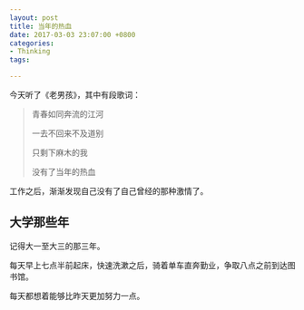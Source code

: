 ```yaml
---
layout: post
title: 当年的热血
date: 2017-03-03 23:07:00 +0800
categories:
- Thinking
tags:

---
```



今天听了《老男孩》，其中有段歌词：

<blockquote>
<p>青春如同奔流的江河</p>
<p>一去不回来不及道别</p>
<p>只剩下麻木的我</p>
<p>没有了当年的热血</p>
</blockquote>

工作之后，渐渐发现自己没有了自己曾经的那种激情了。


## 大学那些年

记得大一至大三的那三年。

每天早上七点半前起床，快速洗漱之后，骑着单车直奔勤业，争取八点之前到达图书馆。

每天都想着能够比昨天更加努力一点。